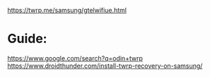 https://twrp.me/samsung/gtelwifiue.html

# Guide:
https://www.google.com/search?q=odin+twrp  
https://www.droidthunder.com/install-twrp-recovery-on-samsung/
